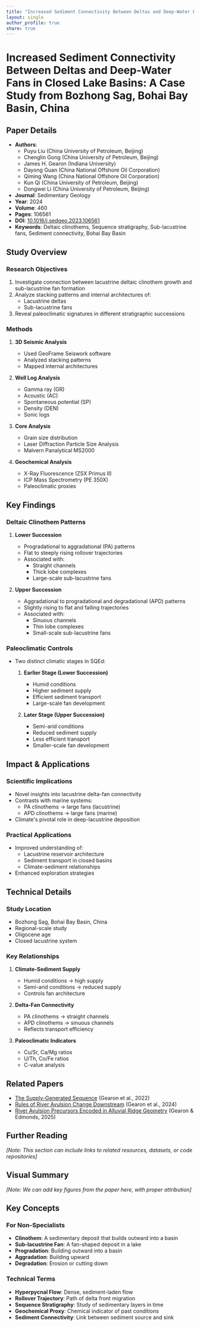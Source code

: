 ```yaml
---
title: "Increased Sediment Connectivity Between Deltas and Deep-Water Fans in Closed Lake Basins: A Case Study from Bozhong Sag, Bohai Bay Basin, China"
layout: single
author_profile: true
share: true
---
```


# Increased Sediment Connectivity Between Deltas and Deep-Water Fans in Closed Lake Basins: A Case Study from Bozhong Sag, Bohai Bay Basin, China

## Paper Details
- **Authors**: 
  - Puyu Liu (China University of Petroleum, Beijing)
  - Chenglin Gong (China University of Petroleum, Beijing)
  - James H. Gearon (Indiana University)
  - Dayong Guan (China National Offshore Oil Corporation)
  - Qiming Wang (China National Offshore Oil Corporation)
  - Kun Qi (China University of Petroleum, Beijing)
  - Dongwei Li (China University of Petroleum, Beijing)
- **Journal**: Sedimentary Geology
- **Year**: 2024
- **Volume**: 460
- **Pages**: 106561
- **DOI**: [10.1016/j.sedgeo.2023.106561](https://doi.org/10.1016/j.sedgeo.2023.106561)
- **Keywords**: Deltaic clinothems, Sequence stratigraphy, Sub-lacustrine fans, Sediment connectivity, Bohai Bay Basin

## Study Overview

### Research Objectives
1. Investigate connection between lacustrine deltaic clinothem growth and sub-lacustrine fan formation
2. Analyze stacking patterns and internal architectures of:
   - Lacustrine deltas
   - Sub-lacustrine fans
3. Reveal paleoclimatic signatures in different stratigraphic successions

### Methods
1. **3D Seismic Analysis**
   - Used GeoFrame Seiswork software
   - Analyzed stacking patterns
   - Mapped internal architectures

2. **Well Log Analysis**
   - Gamma ray (GR)
   - Acoustic (AC)
   - Spontaneous potential (SP)
   - Density (DEN)
   - Sonic logs

3. **Core Analysis**
   - Grain size distribution
   - Laser Diffraction Particle Size Analysis
   - Malvern Panalytical MS2000

4. **Geochemical Analysis**
   - X-Ray Fluorescence (ZSX Primus II)
   - ICP Mass Spectrometry (PE 350X)
   - Paleoclimatic proxies

## Key Findings

### Deltaic Clinothem Patterns
1. **Lower Succession**
   - Progradational to aggradational (PA) patterns
   - Flat to steeply rising rollover trajectories
   - Associated with:
     - Straight channels
     - Thick lobe complexes
     - Large-scale sub-lacustrine fans

2. **Upper Succession**
   - Aggradational to progradational and degradational (APD) patterns
   - Slightly rising to flat and falling trajectories
   - Associated with:
     - Sinuous channels
     - Thin lobe complexes
     - Small-scale sub-lacustrine fans

### Paleoclimatic Controls
- Two distinct climatic stages in SQEd:
  1. **Earlier Stage (Lower Succession)**
     - Humid conditions
     - Higher sediment supply
     - Efficient sediment transport
     - Large-scale fan development

  2. **Later Stage (Upper Succession)**
     - Semi-arid conditions
     - Reduced sediment supply
     - Less efficient transport
     - Smaller-scale fan development

## Impact & Applications

### Scientific Implications
- Novel insights into lacustrine delta-fan connectivity
- Contrasts with marine systems:
  - PA clinothems → large fans (lacustrine)
  - APD clinothems → large fans (marine)
- Climate's pivotal role in deep-lacustrine deposition

### Practical Applications
- Improved understanding of:
  - Lacustrine reservoir architecture
  - Sediment transport in closed basins
  - Climate-sediment relationships
- Enhanced exploration strategies

## Technical Details

### Study Location
- Bozhong Sag, Bohai Bay Basin, China
- Regional-scale study
- Oligocene age
- Closed lacustrine system

### Key Relationships
1. **Climate-Sediment Supply**
   - Humid conditions → high supply
   - Semi-arid conditions → reduced supply
   - Controls fan architecture

2. **Delta-Fan Connectivity**
   - PA clinothems → straight channels
   - APD clinothems → sinuous channels
   - Reflects transport efficiency

3. **Paleoclimatic Indicators**
   - Cu/Sr, Ca/Mg ratios
   - U/Th, Co/Fe ratios
   - C-value analysis

## Related Papers
- [The Supply-Generated Sequence](/paper-summaries/supply-generated-sequence/) (Gearon et al., 2022)
- [Rules of River Avulsion Change Downstream](/paper-summaries/rules-of-river-avulsion/) (Gearon et al., 2024)
- [River Avulsion Precursors Encoded in Alluvial Ridge Geometry](/paper-summaries/river-avulsion-precursors/) (Gearon & Edmonds, 2025)

## Further Reading
*[Note: This section can include links to related resources, datasets, or code repositories]*

## Visual Summary
*[Note: We can add key figures from the paper here, with proper attribution]*

## Key Concepts
### For Non-Specialists
- **Clinothem**: A sedimentary deposit that builds outward into a basin
- **Sub-lacustrine Fan**: A fan-shaped deposit in a lake
- **Progradation**: Building outward into a basin
- **Aggradation**: Building upward
- **Degradation**: Erosion or cutting down

### Technical Terms
- **Hyperpycnal Flow**: Dense, sediment-laden flow
- **Rollover Trajectory**: Path of delta front migration
- **Sequence Stratigraphy**: Study of sedimentary layers in time
- **Geochemical Proxy**: Chemical indicator of past conditions
- **Sediment Connectivity**: Link between sediment source and sink 